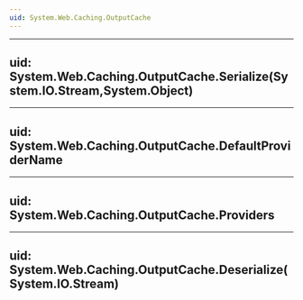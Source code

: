 ```yaml
---
uid: System.Web.Caching.OutputCache
---
```


---
uid: System.Web.Caching.OutputCache.Serialize(System.IO.Stream,System.Object)
---

---
uid: System.Web.Caching.OutputCache.DefaultProviderName
---

---
uid: System.Web.Caching.OutputCache.Providers
---

---
uid: System.Web.Caching.OutputCache.Deserialize(System.IO.Stream)
---
